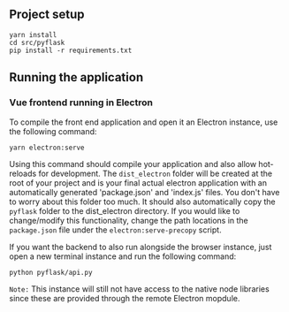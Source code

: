 ## Project setup

```shell
yarn install
cd src/pyflask
pip install -r requirements.txt
```

## Running the application

### Vue frontend running in Electron

To compile the front end application and open it an Electron instance, use the following command:

```shell
yarn electron:serve
```

Using this command should compile your application and also allow hot-reloads for development. The `dist_electron` folder will be created at the root of your project and is your final actual electron application with an automatically generated 'package.json' and 'index.js' files. You don't have to worry about this folder too much. It should also automatically copy the `pyflask` folder to the dist_electron directory. If you would like to change/modify this functionality, change the path locations in the `package.json` file under the `electron:serve-precopy` script.

If you want the backend to also run alongside the browser instance, just open a new terminal instance and run the following command:

```shell
python pyflask/api.py
```

`Note:` This instance will still not have access to the native node libraries since these are provided through the remote Electron mopdule.
